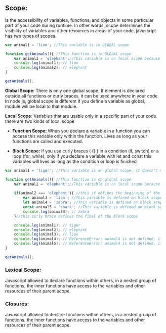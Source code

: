 ## Scope: 

Is the accessibility of variables, functions, and objects in some particular part of your code during runtime. In other words, scope determines the visibility of variables and other resources in areas of your code, javascript has two types of scopes.

```javascript
var animal1 = 'lion'; //This variable is in GLOBAL scope

function getAnimals(){ //This function is in GLOBAL scope
    var animal2 = 'elephant';//This variable is on local scope because is defined in the function
    console.log(animal1); // lion
    console.log(animal2); // elephant
}   

getAnimals();
```

**Global Scope:** There is only one global scope, If element is declared outside all functions or curly braces, it can be used anywhere in your code. In node js, global scope is different if you define a variable as global, module will be local to that module.

**Local Scope:** Variables that are usable only in a specific part of your code. there are two kinds of local scope:

- **Function Scope:** When you declare a variable in a function you can access this variable only within the function. Lives as long as your functions are called and executed.

- **Block Scope:** If you use curly braces ( {} ) in a condition (if, switch) or a loop (for, while), only if you declare a variable with let and const this variables will lives as long as the condition or loop is finished
```javascript
var animal1 = 'tiger'; //This variable is on global scope, it doesn't matters if it's var, const or let

function getAnimals(){ //This function is on global scope
    var animal2 = 'elephant';//This variable is on local scope because is defined within a function
    
    if(animal2 === 'elephant'){ //this if defines the beginning of the block scope
        var animal3 = 'lion'; //This variable is defined on block scope, but you can use it out of the block because is a var
        let animal4 = 'zebra'; //This variable is defined on block scope
        const animal5 = 'shark'; //This variable is defined on block scope
        console.log(animal4); // zebra
    }//this curly brace defines the final of the block scope

    console.log(animal1); // tiger
    console.log(animal2); // elephant
    console.log(animal3); // lion
    console.log(animal4); // ReferenceError: animal4 is not defined, if you use let, animal4 only lives in the block
    console.log(animal5); // ReferenceError: animal4 is not defined, if you use const, animal5 only lives in the block
}   

getAnimals();
```
### Lexical Scope:

Javascript allowed to declare functions within others, in a nested group of functions, the inner functions have access to the variables and other resources of their parent scope.


### Closures:

Javascript allowed to declare functions within others, in a nested group of functions, the inner functions have access to the variables and other resources of their parent scope.
